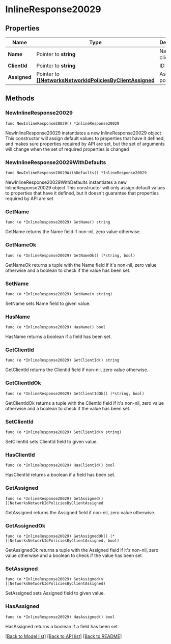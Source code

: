 # InlineResponse20029

## Properties

Name | Type | Description | Notes
------------ | ------------- | ------------- | -------------
**Name** | Pointer to **string** | Name of client | [optional] 
**ClientId** | Pointer to **string** | ID of client | [optional] 
**Assigned** | Pointer to [**[]NetworksNetworkIdPoliciesByClientAssigned**](NetworksNetworkIdPoliciesByClientAssigned.md) | Assigned policies | [optional] 

## Methods

### NewInlineResponse20029

`func NewInlineResponse20029() *InlineResponse20029`

NewInlineResponse20029 instantiates a new InlineResponse20029 object
This constructor will assign default values to properties that have it defined,
and makes sure properties required by API are set, but the set of arguments
will change when the set of required properties is changed

### NewInlineResponse20029WithDefaults

`func NewInlineResponse20029WithDefaults() *InlineResponse20029`

NewInlineResponse20029WithDefaults instantiates a new InlineResponse20029 object
This constructor will only assign default values to properties that have it defined,
but it doesn't guarantee that properties required by API are set

### GetName

`func (o *InlineResponse20029) GetName() string`

GetName returns the Name field if non-nil, zero value otherwise.

### GetNameOk

`func (o *InlineResponse20029) GetNameOk() (*string, bool)`

GetNameOk returns a tuple with the Name field if it's non-nil, zero value otherwise
and a boolean to check if the value has been set.

### SetName

`func (o *InlineResponse20029) SetName(v string)`

SetName sets Name field to given value.

### HasName

`func (o *InlineResponse20029) HasName() bool`

HasName returns a boolean if a field has been set.

### GetClientId

`func (o *InlineResponse20029) GetClientId() string`

GetClientId returns the ClientId field if non-nil, zero value otherwise.

### GetClientIdOk

`func (o *InlineResponse20029) GetClientIdOk() (*string, bool)`

GetClientIdOk returns a tuple with the ClientId field if it's non-nil, zero value otherwise
and a boolean to check if the value has been set.

### SetClientId

`func (o *InlineResponse20029) SetClientId(v string)`

SetClientId sets ClientId field to given value.

### HasClientId

`func (o *InlineResponse20029) HasClientId() bool`

HasClientId returns a boolean if a field has been set.

### GetAssigned

`func (o *InlineResponse20029) GetAssigned() []NetworksNetworkIdPoliciesByClientAssigned`

GetAssigned returns the Assigned field if non-nil, zero value otherwise.

### GetAssignedOk

`func (o *InlineResponse20029) GetAssignedOk() (*[]NetworksNetworkIdPoliciesByClientAssigned, bool)`

GetAssignedOk returns a tuple with the Assigned field if it's non-nil, zero value otherwise
and a boolean to check if the value has been set.

### SetAssigned

`func (o *InlineResponse20029) SetAssigned(v []NetworksNetworkIdPoliciesByClientAssigned)`

SetAssigned sets Assigned field to given value.

### HasAssigned

`func (o *InlineResponse20029) HasAssigned() bool`

HasAssigned returns a boolean if a field has been set.


[[Back to Model list]](../README.md#documentation-for-models) [[Back to API list]](../README.md#documentation-for-api-endpoints) [[Back to README]](../README.md)


